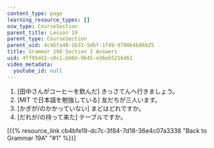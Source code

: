 ```yaml
---
content_type: page
learning_resource_types: []
ocw_type: CourseSection
parent_title: Lesson 19
parent_type: CourseSection
parent_uid: 4c4bfa40-1b33-5dbf-1f49-d700b4b86b25
title: Grammar 19A Section I Answers
uid: 4ff95dd2-c0c1-bb0d-9645-e36eb5216d61
video_metadata:
  youtube_id: null
---
```


1.  \[田中さんがコーヒーを飲んだ\] きっさてんへ行きましょう。
2.  \[MIT で日本語を勉強している\] 友だちが三人います。
3.  \[かぎが/のかかっていない\] まどはどれですか。
4.  \[だれが/の持って来た\] テーブルですか。

\[{{% resource_link cb4bfe19-dc7c-3f84-7d18-36e4c07a3338 "Back to Grammar 19A" "#1" %}}\]